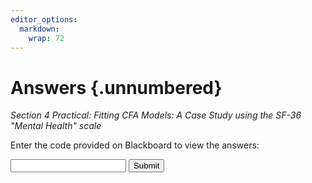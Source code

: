 ```yaml
---
editor_options:
  markdown:
    wrap: 72
---
```


# Answers {.unnumbered}

*Section 4 Practical: Fitting CFA Models: A Case Study using the SF-36 "Mental Health" scale*

<script>
function revealContent() {
  var code = document.getElementById("codeInput").value;
  if (code === "DASS_S4_SF36_MH") {  
    document.getElementById("hiddenContent").style.display = "block";
  } else {
    alert("Incorrect code!");
  }
}
</script>

<p>Enter the code provided on Blackboard to view the answers: </p>
<input type="text" id="codeInput">
<button onclick="revealContent()">Submit</button>

<div id="hiddenContent" style="display:none;">

## The Task {-}

Fit a CFA model assuming a single latent factor that is indicated by items "nervous", "down", "peace", "sad", "happy" and include intercepts (`meanstructure`) in the model. Then answer the questions below. 

Let's load the required packages: 


```r
library(tidyverse)
library(lavaan)
library(psych)
```

Importing the data (in this case, my data file is located in a folder called `data`).




```r
whitehall <- read_csv("data/whitehall_NA.csv")
```

Let's now specify the model.


```r
mh_fac <- 'mh =~ nervous + down + peace + sad + happy'
```

The `=~` operator is read as "is indicated by" or "is measured by". So this translates to: *create a latent factor called 'mh' that is indicated by the five observed variables listed on the right-hand side of the equation*. 

And now we fit the model. 


```r
fit_mh_fac <- cfa(mh_fac, data = whitehall, meanstructure = TRUE)
```

Let's view the parameters estimates (standardised and unstandardised) and fit indices 



```r
summary(fit_mh_fac, fit.measures = TRUE, standardized = TRUE)
```

```
## lavaan 0.6-18 ended normally after 23 iterations
## 
##   Estimator                                         ML
##   Optimization method                           NLMINB
##   Number of model parameters                        15
## 
##                                                   Used       Total
##   Number of observations                          8288       10308
## 
## Model Test User Model:
##                                                       
##   Test statistic                              1663.243
##   Degrees of freedom                                 5
##   P-value (Chi-square)                           0.000
## 
## Model Test Baseline Model:
## 
##   Test statistic                             13261.213
##   Degrees of freedom                                10
##   P-value                                        0.000
## 
## User Model versus Baseline Model:
## 
##   Comparative Fit Index (CFI)                    0.875
##   Tucker-Lewis Index (TLI)                       0.750
## 
## Loglikelihood and Information Criteria:
## 
##   Loglikelihood user model (H0)             -53393.072
##   Loglikelihood unrestricted model (H1)     -52561.450
##                                                       
##   Akaike (AIC)                              106816.143
##   Bayesian (BIC)                            106921.482
##   Sample-size adjusted Bayesian (SABIC)     106873.815
## 
## Root Mean Square Error of Approximation:
## 
##   RMSEA                                          0.200
##   90 Percent confidence interval - lower         0.192
##   90 Percent confidence interval - upper         0.208
##   P-value H_0: RMSEA <= 0.050                    0.000
##   P-value H_0: RMSEA >= 0.080                    1.000
## 
## Standardized Root Mean Square Residual:
## 
##   SRMR                                           0.060
## 
## Parameter Estimates:
## 
##   Standard errors                             Standard
##   Information                                 Expected
##   Information saturated (h1) model          Structured
## 
## Latent Variables:
##                    Estimate  Std.Err  z-value  P(>|z|)   Std.lv  Std.all
##   mh =~                                                                 
##     nervous           1.000                               0.565    0.572
##     down              1.047    0.023   45.831    0.000    0.592    0.710
##     peace            -1.242    0.031  -40.296    0.000   -0.702   -0.580
##     sad               1.349    0.028   48.492    0.000    0.762    0.816
##     happy            -1.287    0.030  -43.240    0.000   -0.727   -0.645
## 
## Intercepts:
##                    Estimate  Std.Err  z-value  P(>|z|)   Std.lv  Std.all
##    .nervous           1.725    0.011  159.096    0.000    1.725    1.748
##    .down              1.433    0.009  156.627    0.000    1.433    1.720
##    .peace             3.752    0.013  282.320    0.000    3.752    3.101
##    .sad               1.872    0.010  182.334    0.000    1.872    2.003
##    .happy             4.265    0.012  344.279    0.000    4.265    3.782
## 
## Variances:
##                    Estimate  Std.Err  z-value  P(>|z|)   Std.lv  Std.all
##    .nervous           0.655    0.011   57.504    0.000    0.655    0.672
##    .down              0.343    0.007   49.407    0.000    0.343    0.495
##    .peace             0.971    0.017   57.215    0.000    0.971    0.663
##    .sad               0.292    0.008   35.932    0.000    0.292    0.334
##    .happy             0.743    0.014   54.183    0.000    0.743    0.584
##     mh                0.319    0.012   25.919    0.000    1.000    1.000
```

And now the residuals.


```r
residuals(fit_mh_fac)
```

```
## $type
## [1] "raw"
## 
## $cov
##         nervos   down  peace    sad  happy
## nervous  0.000                            
## down     0.044  0.000                     
## peace    0.007  0.097  0.000              
## sad     -0.008  0.037  0.046  0.000       
## happy    0.051  0.065  0.300  0.023  0.000
## 
## $mean
## nervous    down   peace     sad   happy 
##       0       0       0       0       0
```


## Question 1 {-}

**Interpret both the standardised and unstandardised loadings: what do these tell us?**   

The factor loadings are shown in the section starting `mh =~`.  

Two variables (**peace**, **happy**) have negative loadings, the rest positive. This means that the latent factor is "measuring" negative mental health, i.e. people with a high factor score will tend to have high scores on nervous, down, sad and low scores on peace, happy, and vice versa.   

The first loading, for **nervous**, is fixed at $1$ to identify the scale of measurement of the latent variable. (We can tell that it is a fixed, and  not estimated quantity, because it does not have an SE, z-value, p-value, etc.). This means that the latent variable **mh** is measured on the same measurement scale as the observed variable **nervous**, i.e. has the same variance/sd.  

The size of the other loadings are relative to this loading for **nervous**. **Sad** has the highest loading, $1.349$. This means that a one-unit difference in the latent variable would be associated with a $1.349$ unit difference in the score on **sad**.  

The raw, unstandardised units for the loadings can be difficult to interpret because we are not familiar with interpreting the somewhat arbitrary 6-point measurement scale for these items.   

Instead, we often interpret the standardised loadings, which are measured in standard deviations and vary between $-1$ and $1$. These units are found in the `Std.all` column. The standardised loading for **sad** is $0.816$, which means that for a one standard deviation difference in the latent variable, we would expect to see a $0.816$ standard deviation difference in the score of the observed variable **sad**. The variable **nervous** has the weakest loading, perhaps because nervousness does not always reflect poor mental health (e.g. nervous excitement).

## Question 2 {-}

**Interpret the item intercepts: What do these tell us?**  

The item intercepts represent the expected value of the observed variable when the latent variable is zero. Because the latent variable is a standard normal variable, with its mean fixed to zero, the intercepts represent the expected value of the observed variable when the latent variable is at its mean. This is getting a little "chicken and egg", but in effect it just implies that the intercepts are the mean of the observed items.   

The `Estimates` column shows the unstandardised intercepts, i.e. in the original  1-6 scale of the observed variables. Average responses to the positive items (**peace**, **happy**) were much higher than those to the negative items. People reported feeling positive quite frequently, and sad/negative quite rarely.


## Question 3 {-}

**Interpret the residuals: What do these tell us?**  

The residuals are the differences between the observed and predicted values, in this case of the covariances among the observed variables. The residuals were all below $0.1$, except for the covariance between the positive items **happy** and **peace**, which was $0.3$. This suggests a single factor is not picking up the full relationship between these items. This suggests that big proportion of the covariance among these two "positive" items is not being adequately captured by just a single latent factor.

## Question 4 {-}

**Interpret the model fit indices (CFI, SRMR, RMSEA): what do these tell us?**

The model fit indices are shown at the top of the output, starting with `Model Test User Model`. This gives us the chi-square test of model fit and its associated p-value. The chi-square test is a test of the null hypothesis that the model fits the data perfectly. A non-significant p-value (e.g. $p > 0.05$)  would suggest that the model fits the data well. However, the chi-square test is sensitive to sample size, and so is often significant even when the model fits the data well. Our model does not fit the data well by this criterion.  

Next we'll look at the *Comparative Fit Index (CFI)*. This is a measure of how well the model fits the data compared to a null model (a model with zero covariances  among the observed variables). A CFI of $1$ would suggest perfect fit, and a CFI of $0$ would suggest our data fit no better than random data.  The CFI of $0.875$ is fairly poor.  

Next up is the *Root Mean Square Error of Approximation (RMSEA)*. This is a measure  based on the chi-square, but taking into account the complexity of the  model (with complexity represented by estimated model parameters). An RMSEA of $0$ would suggest perfect fit, and a RMSEA of below $0.05$ would suggest  a "close" fit between model and data. Our RMSEA of $0.2$ is considered poor.  

Finally we look at the *Standardized Root Mean Square Residual (SRMR)*. This is a measure of the average of the standardised residuals, i.e. the average error in the model-estimated correlations among the observed variables. An SRMR of $0$ would suggest the model can reproduce the observed correlations  perfectly, with all zero residuals. An SRMR of below $0.08$ is considered good. Our SRMR is $0.06$ is good, but as we see from the residuals this is misleading - most residuals are small but one is very large, so  on average (which is what the SRMR shows), they are small.

## Question 5 {-}

Overall, do you support the claim made by [Ware 2000](https://journals.lww.com/spinejournal/citation/2000/12150/sf_36_health_survey_update.8.aspx) that these five items plausibly reflect a single, latent factor?  

Not good enough. We can see that a single latent construct is not enough to capture the distinction between indicators of negative and positive mental health.

